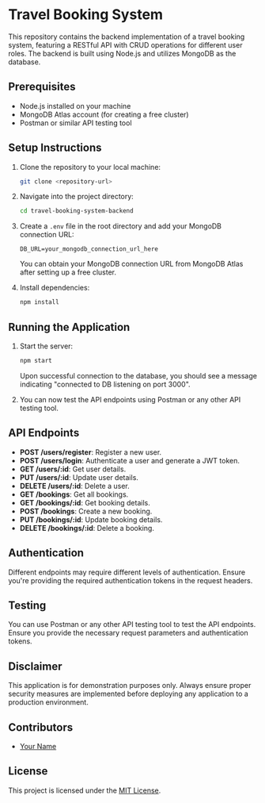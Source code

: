 # Travel Booking System

This repository contains the backend implementation of a travel booking system, featuring a RESTful API with CRUD operations for different user roles. The backend is built using Node.js and utilizes MongoDB as the database. 

## Prerequisites
- Node.js installed on your machine
- MongoDB Atlas account (for creating a free cluster)
- Postman or similar API testing tool

## Setup Instructions
1. Clone the repository to your local machine:
   ```bash
   git clone <repository-url>
   ```
2. Navigate into the project directory:
   ```bash
   cd travel-booking-system-backend
   ```
3. Create a `.env` file in the root directory and add your MongoDB connection URL:
   ```plaintext
   DB_URL=your_mongodb_connection_url_here
   ```
   You can obtain your MongoDB connection URL from MongoDB Atlas after setting up a free cluster.
   
4. Install dependencies:
   ```bash
   npm install
   ```

## Running the Application
1. Start the server:
   ```bash
   npm start
   ```
   Upon successful connection to the database, you should see a message indicating "connected to DB listening on port 3000".

2. You can now test the API endpoints using Postman or any other API testing tool.

## API Endpoints
- **POST /users/register**: Register a new user.
- **POST /users/login**: Authenticate a user and generate a JWT token.
- **GET /users/:id**: Get user details.
- **PUT /users/:id**: Update user details.
- **DELETE /users/:id**: Delete a user.
- **GET /bookings**: Get all bookings.
- **GET /bookings/:id**: Get booking details.
- **POST /bookings**: Create a new booking.
- **PUT /bookings/:id**: Update booking details.
- **DELETE /bookings/:id**: Delete a booking.

## Authentication
Different endpoints may require different levels of authentication. Ensure you're providing the required authentication tokens in the request headers.

## Testing
You can use Postman or any other API testing tool to test the API endpoints. Ensure you provide the necessary request parameters and authentication tokens.

## Disclaimer
This application is for demonstration purposes only. Always ensure proper security measures are implemented before deploying any application to a production environment.

## Contributors
- [Your Name](https://github.com/yourusername)

## License
This project is licensed under the [MIT License](LICENSE).
